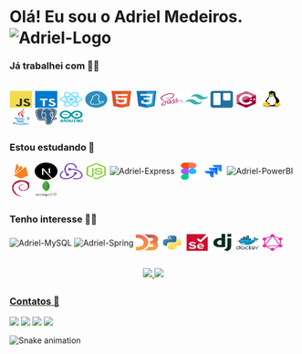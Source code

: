 # Olá! Eu sou o Adriel Medeiros. <img align="center" alt="Adriel-Logo" height="40" width="40" src="https://cdn-icons-png.flaticon.com/512/849/849987.png"/> 
<!-- <div align="center">
  <img align="center" alt="gif" src="https://media.giphy.com/media/V1wiixQS9Nuw0/giphy.gif?cid=ecf05e47o26lxyytz515rf3nfpjb4dpvleqgp7q596wonuez&rid=giphy.gif&ct=g"/>
</div> -->

  ### Já trabalhei com 🧑‍💻
  
  <div style="display: inline_block"><br>
  <img align="center" alt="Adriel-Js" height="30" width="40" src="https://raw.githubusercontent.com/devicons/devicon/master/icons/javascript/javascript-original.svg"/>
  <img align="center" alt="Adriel-Ts" height="30" width="40" src="https://raw.githubusercontent.com/devicons/devicon/master/icons/typescript/typescript-plain.svg"/>
  <img align="center" alt="Adriel-React" height="30" width="40" src="https://raw.githubusercontent.com/devicons/devicon/master/icons/react/react-original.svg"/>
  <img align="center" alt="Adriel-Yarn" height="30" width="40" src="https://github.com/devicons/devicon/blob/master/icons/yarn/yarn-original.svg"/>
  <img align="center" alt="Adriel-HTML" height="30" width="40" src="https://raw.githubusercontent.com/devicons/devicon/master/icons/html5/html5-original.svg"/>
  <img align="center" alt="Adriel-CSS" height="30" width="40" src="https://raw.githubusercontent.com/devicons/devicon/master/icons/css3/css3-original.svg"/>
  <img align="center" alt="Adriel-SASS" height="30" width="40" src="https://raw.githubusercontent.com/devicons/devicon/master/icons/sass/sass-original.svg"/>
  <img align="center" alt="Adriel-Tailwindcss" height="30" width="40" src="https://github.com/devicons/devicon/blob/master/icons/tailwindcss/tailwindcss-plain.svg"/>
  <img align="center" alt="Adriel-Trello" height="30" width="40" src="https://github.com/devicons/devicon/blob/master/icons/trello/trello-plain.svg"/>
  <img align="center" alt="Adriel-Cplusplus" height="30" width="40" src="https://raw.githubusercontent.com/devicons/devicon/master/icons/cplusplus/cplusplus-original.svg"/>
  <img align="center" alt="Adriel-Linux" height="30" width="40" src="https://raw.githubusercontent.com/devicons/devicon/master/icons/linux/linux-original.svg"/>
  <img align="center" alt="Adriel-Java" height="30" width="40" src="https://raw.githubusercontent.com/devicons/devicon/master/icons/java/java-original.svg"/>
  <img align="center" alt="Adriel-PostgreSQL" height="30" width="40" src="https://raw.githubusercontent.com/devicons/devicon/master/icons/postgresql/postgresql-original.svg"/>
  <img align="center" alt="Adriel-Arduino" height="30" width="40" src="https://raw.githubusercontent.com/devicons/devicon/master/icons/arduino/arduino-original-wordmark.svg"/>
</div>
  
##
  
### Estou estudando 🧠
<div>
  <img align="center" alt="Adriel-Firebase" height="30" width="40" src="https://raw.githubusercontent.com/devicons/devicon/master/icons/firebase/firebase-plain.svg"/>
  <img align="center" alt="Adriel-Next" height="30" width="40" src="https://raw.githubusercontent.com/devicons/devicon/master/icons/nextjs/nextjs-original.svg"/>
  <img align="center" alt="Adriel-Redux" height="30" width="40" src="https://raw.githubusercontent.com/devicons/devicon/master/icons/redux/redux-original.svg"/>
  <img align="center" alt="Adriel-Node" height="30" width="40" src="https://raw.githubusercontent.com/devicons/devicon/master/icons/nodejs/nodejs-plain.svg"/>
   <img align="center" alt="Adriel-Express" height="30" width="40" src="https://cdn.jsdelivr.net/gh/devicons/devicon/icons/express/express-original.svg" />
  <img align="center" alt="Adriel-Figma" height="30" width="40" src="https://github.com/devicons/devicon/blob/master/icons/figma/figma-original.svg" />
  <img align="center" alt="Adriel-Jira" height="30" width="40" src="https://github.com/devicons/devicon/blob/master/icons/jira/jira-original.svg" />
  <img align="center" alt="Adriel-PowerBI" height="40" width="40"  src="https://img.icons8.com/color/48/000000/power-bi.png"/>
  <img align="center" alt="Adriel-Debian" height="30" width="40" src="https://raw.githubusercontent.com/devicons/devicon/master/icons/debian/debian-original.svg"/>
  <img align="center" alt="Adriel-MongoDB" height="30" width="40" src="https://raw.githubusercontent.com/devicons/devicon/master/icons/mongodb/mongodb-original-wordmark.svg"/>
</div>
  
##
  
### Tenho interesse 👨‍💻
  
<div>
  <img align="center" alt="Adriel-MySQL" height="30" width="40" src="https://cdn.jsdelivr.net/gh/devicons/devicon/icons/mysql/mysql-original-wordmark.svg"/>
  <img align="center" alt="Adriel-Spring" height="30" width="40" src="https://cdn.jsdelivr.net/gh/devicons/devicon/icons/spring/spring-original.svg"/>
  <img align="center" alt="Adriel-D3" height="30" width="40" src="https://raw.githubusercontent.com/devicons/devicon/master/icons/d3js/d3js-original.svg"/>
  <img align="center" alt="Adriel-Python" height="30" width="40" src="https://raw.githubusercontent.com/devicons/devicon/master/icons/python/python-original.svg"/>
  <img align="center" alt="Adriel-Selenium" height="30" width="40" src="https://github.com/devicons/devicon/blob/master/icons/selenium/selenium-original.svg"/>
  <img align="center" alt="Adriel-Django" height="30" width="40" src="https://github.com/devicons/devicon/blob/master/icons/django/django-plain.svg"/>
  <img align="center" alt="Adriel-Doker" height="30" width="40" src="https://raw.githubusercontent.com/devicons/devicon/master/icons/docker/docker-original-wordmark.svg"/>
  <img align="center" alt="Adriel-Graphql" height="30" width="40" src="https://raw.githubusercontent.com/devicons/devicon/master/icons/graphql/graphql-plain.svg"/>
</div>
  
  ##
  
  <div align="center">
  <a href="https://github.com/medriel">
  <img height="180em" src="https://github-readme-stats.vercel.app/api?username=medriel&show_icons=true&theme=github_dark&include_all_commits=true&count_private=true"/>
  <img height="180em" src="https://github-readme-stats.vercel.app/api/top-langs/?username=medriel&layout=compact&langs_count=7&theme=github_dark"/>
</div>
  
  ##
  
### Contatos 📱
<div>
<a href="https://www.linkedin.com/in/adriel-medeiros-a69b03128/" target="_blank"><img src="https://img.shields.io/badge/LinkedIn-0077B5?style=for-the-badge&logo=linkedin&logoColor=white" target="_blank"></a>
<a href="mailto:adriel.souza397@gmail.com" target="_blank"><img src="https://img.shields.io/badge/Gmail-D14836?style=for-the-badge&logo=gmail&logoColor=white" target="_blank"></a>
<a href="https://www.instagram.com/adriel.medeiros/" target="_blank"><img src="https://img.shields.io/badge/Instagram-E4405F?style=for-the-badge&logo=instagram&logoColor=white" target="_blank"></a>
<a href="https://clicano.link/adriel-medeiros" target="_blank"><img src="https://img.shields.io/badge/WhatsApp-25D366?style=for-the-badge&logo=whatsapp&logoColor=white" target="_blank"></a>
 
   ![Snake animation](https://github.com/medriel/medriel/blob/output/github-contribution-grid-snake.svg)
</div>
